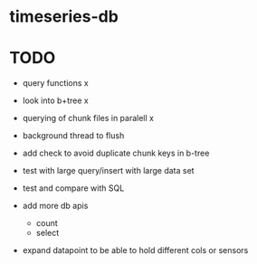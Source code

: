 # timeseries-db

# TODO

- query functions x
- look into b+tree x
- querying of chunk files in paralell x
- background thread to flush 


- add check to avoid duplicate chunk keys in b-tree 
- test with large query/insert with large data set 
- test and compare with SQL
- add more db apis 
    - count 
    - select
- expand datapoint to be able to hold different cols or sensors